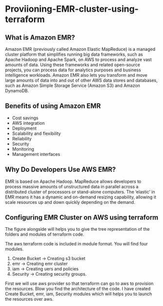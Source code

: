 # Proviioning-EMR-cluster-using-terraform

## What is Amazon EMR?
Amazon EMR (previously called Amazon Elastic MapReduce) is a managed cluster platform that simplifies running big data frameworks, such as Apache Hadoop and Apache Spark, on AWS to process and analyze vast amounts of data. Using these frameworks and related open-source projects, you can process data for analytics purposes and business intelligence workloads. Amazon EMR also lets you transform and move large amounts of data into and out of other AWS data stores and databases, such as Amazon Simple Storage Service (Amazon S3) and Amazon DynamoDB.


## Benefits of using Amazon EMR
- Cost savings
- AWS integration
- Deployment
- Scalability and flexibility
- Reliability
- Security
- Monitoring
- Management interfaces

## Why Do Developers Use AWS EMR?
EMR is based on Apache Hadoop. MapReduce allows developers to process massive amounts of unstructured data in parallel across a distributed cluster of processors or stand-alone computers. The ‘elastic’ in EMR means it has a dynamic and on-demand resizing capability, allowing it scale resources up and down quickly depending on the demand.

## Configuring EMR Cluster on AWS using terraform
The figure alongside will helps you to give the tree representation of the folders and modules of terraform code.

The aws terraform code is included in module format. You will find four modules.
1. Create Bucket → Creating s3 bucket
2. emr → Creating emr cluster
3. iam → Creating uers and policies
4. Security → Creating security groups.

First we will use aws provider so that terraform can go to aws to provision the resources. Blow you find the architecture of the code. I have created Create Bucket, emr, iam, Security modules which will helps you to launch the resources over aws.

